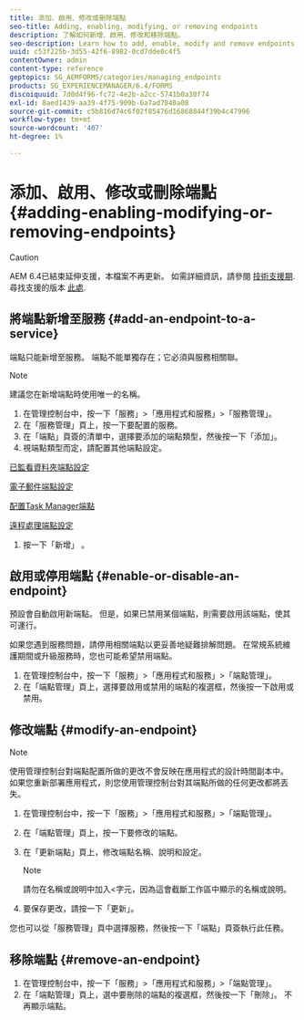 ```yaml
---
title: 添加、啟用、修改或刪除端點
seo-title: Adding, enabling, modifying, or removing endpoints
description: 了解如何新增、啟用、修改和移除端點。
seo-description: Learn how to add, enable, modify and remove endpoints.
uuid: c53f225b-3d55-42f6-8982-0cd7dde0c4f5
contentOwner: admin
content-type: reference
geptopics: SG_AEMFORMS/categories/managing_endpoints
products: SG_EXPERIENCEMANAGER/6.4/FORMS
discoiquuid: 7d0d4f96-fc72-4e2b-a2cc-5741b0a30f74
exl-id: 8aed1439-aa39-4f75-909b-6a7ad7840a08
source-git-commit: c5b816d74c6f02f85476d16868844f39b4c47996
workflow-type: tm+mt
source-wordcount: '407'
ht-degree: 1%

---
```


# 添加、啟用、修改或刪除端點 {#adding-enabling-modifying-or-removing-endpoints}

>[!CAUTION]
>
>AEM 6.4已結束延伸支援，本檔案不再更新。 如需詳細資訊，請參閱 [技術支援期](https://helpx.adobe.com//tw/support/programs/eol-matrix.html). 尋找支援的版本 [此處](https://experienceleague.adobe.com/docs/).

## 將端點新增至服務 {#add-an-endpoint-to-a-service}

端點只能新增至服務。 端點不能單獨存在；它必須與服務相關聯。

>[!NOTE]
>
>建議您在新增端點時使用唯一的名稱。

1. 在管理控制台中，按一下「服務」>「應用程式和服務」>「服務管理」。
1. 在「服務管理」頁上，按一下要配置的服務。
1. 在「端點」頁簽的清單中，選擇要添加的端點類型，然後按一下「添加」。
1. 視端點類型而定，請配置其他端點設定。

[已監看資料夾端點設定](/help/forms/using/admin-help/configuring-watched-folder-endpoints.md#watched-folder-endpoint-settings)

[電子郵件端點設定](/help/forms/using/admin-help/configuring-email-endpoints.md#email-endpoint-settings)

[配置Task Manager端點](/help/forms/using/admin-help/configuring-task-manager-endpoints.md#configuring-task-manager-endpoints)

[遠程處理端點設定](/help/forms/using/admin-help/configuring-remoting-endpoints.md#remoting-endpoint-settings)

1. 按一下「新增」 。

## 啟用或停用端點 {#enable-or-disable-an-endpoint}

預設會自動啟用新端點。 但是，如果已禁用某個端點，則需要啟用該端點，使其可運行。

如果您遇到服務問題，請停用相關端點以更妥善地疑難排解問題。 在常規系統維護期間或升級服務時，您也可能希望禁用端點。

1. 在管理控制台中，按一下「服務」>「應用程式和服務」>「端點管理」。
1. 在「端點管理」頁上，選擇要啟用或禁用的端點的複選框，然後按一下啟用或禁用。

## 修改端點 {#modify-an-endpoint}

>[!NOTE]
>
>使用管理控制台對端點配置所做的更改不會反映在應用程式的設計時間副本中。 如果您重新部署應用程式，則您使用管理控制台對其端點所做的任何更改都將丟失。

1. 在管理控制台中，按一下「服務」>「應用程式和服務」>「端點管理」。
1. 在「端點管理」頁上，按一下要修改的端點。
1. 在「更新端點」頁上，修改端點名稱、說明和設定。

   >[!NOTE]
   >
   >請勿在名稱或說明中加入&lt;字元，因為這會截斷工作區中顯示的名稱或說明。

1. 要保存更改，請按一下「更新」。

您也可以從「服務管理」頁中選擇服務，然後按一下「端點」頁簽執行此任務。

## 移除端點 {#remove-an-endpoint}

1. 在管理控制台中，按一下「服務」>「應用程式和服務」>「端點管理」。
1. 在「端點管理」頁上，選中要刪除的端點的複選框，然後按一下「刪除」。 不再顯示端點。
